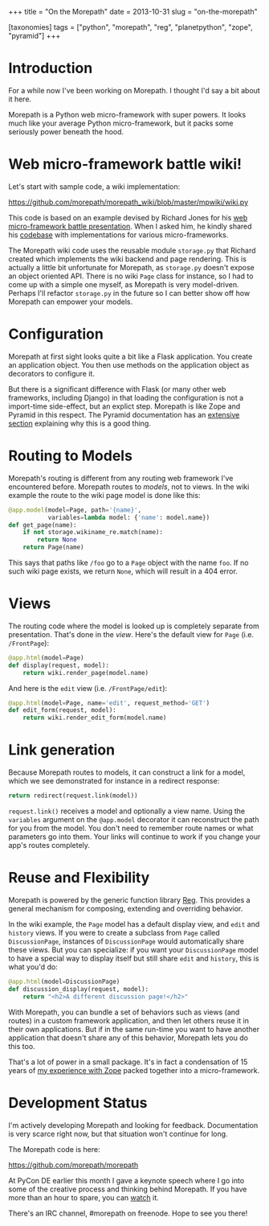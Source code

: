+++
title = "On the Morepath"
date = 2013-10-31
slug = "on-the-morepath"

[taxonomies]
tags = ["python", "morepath", "reg", "planetpython", "zope", "pyramid"]
+++

# Introduction

For a while now I've been working on Morepath. I thought I'd say a bit
about it here.

Morepath is a Python web micro-framework with super powers. It looks
much like your average Python micro-framework, but it packs some
seriously power beneath the hood.

# Web micro-framework battle wiki!

Let's start with sample code, a wiki implementation:

<https://github.com/morepath/morepath_wiki/blob/master/mpwiki/wiki.py>

This code is based on an example devised by Richard Jones for his [web
micro-framework battle
presentation](http://www.slideshare.net/r1chardj0n3s/web-microframework-battle).
When I asked him, he kindly shared his
[codebase](https://bitbucket.org/r1chardj0n3s/web-micro-battle) with
implementations for various micro-frameworks.

The Morepath wiki code uses the reusable module `storage.py` that
Richard created which implements the wiki backend and page rendering.
This is actually a little bit unfortunate for Morepath, as `storage.py`
doesn't expose an object oriented API. There is no wiki `Page` class for
instance, so I had to come up with a simple one myself, as Morepath is
very model-driven. Perhaps I'll refactor `storage.py` in the future so I
can better show off how Morepath can empower your models.

# Configuration

Morepath at first sight looks quite a bit like a Flask application. You
create an application object. You then use methods on the application
object as decorators to configure it.

But there is a significant difference with Flask (or many other web
frameworks, including Django) in that loading the configuration is not a
import-time side-effect, but an explict step. Morepath is like Zope and
Pyramid in this respect. The Pyramid documentation has an [extensive
section](http://docs.pylonsproject.org/projects/pyramid/en/1.3-branch/designdefense.html#application-programmers-don-t-control-the-module-scope-codepath-import-time-side-effects-are-evil)
explaining why this is a good thing.

# Routing to Models

Morepath's routing is different from any routing web framework I've
encountered before. Morepath routes to _models_, not to views. In the
wiki example the route to the wiki page model is done like this:

```python
@app.model(model=Page, path='{name}',
           variables=lambda model: {'name': model.name})
def get_page(name):
    if not storage.wikiname_re.match(name):
        return None
    return Page(name)
```

This says that paths like `/foo` go to a `Page` object with the name
`foo`. If no such wiki page exists, we return `None`, which will result
in a 404 error.

# Views

The routing code where the model is looked up is completely separate
from presentation. That's done in the _view_. Here's the default view
for `Page` (i.e. `/FrontPage`):

```python
@app.html(model=Page)
def display(request, model):
    return wiki.render_page(model.name)
```

And here is the `edit` view (i.e. `/FrontPage/edit`):

```python
@app.html(model=Page, name='edit', request_method='GET')
def edit_form(request, model):
    return wiki.render_edit_form(model.name)
```

# Link generation

Because Morepath routes to models, it can construct a link for a model,
which we see demonstrated for instance in a redirect response:

```python
return redirect(request.link(model))
```

`request.link()` receives a model and optionally a view name. Using the
`variables` argument on the `@app.model` decorator it can reconstruct
the path for you from the model. You don't need to remember route names
or what parameters go into them. Your links will continue to work if you
change your app's routes completely.

# Reuse and Flexibility

Morepath is powered by the generic function library
[Reg](/posts/reg-now-with-more-generic).
This provides a general mechanism for composing, extending and
overriding behavior.

In the wiki example, the `Page` model has a default display view, and
`edit` and `history` views. If you were to create a subclass from `Page`
called `DiscussionPage`, instances of `DiscussionPage` would
automatically share these views. But you can specialize: if you want
your `DiscussionPage` model to have a special way to display itself but
still share `edit` and `history`, this is what you'd do:

```python
@app.html(model=DiscussionPage)
def discussion_display(request, model):
    return "<h2>A different discussion page!</h2>"
```

With Morepath, you can bundle a set of behaviors such as views (and
routes) in a custom framework application, and then let others reuse it
in their own applications. But if in the same run-time you want to have
another application that doesn't share any of this behavior, Morepath
lets you do this too.

That's a lot of power in a small package. It's in fact a condensation of
15 years of [my experience with
Zope](/posts/my-exit-from-zope) packed
together into a micro-framework.

# Development Status

I'm actively developing Morepath and looking for feedback. Documentation
is very scarce right now, but that situation won't continue for long.

The Morepath code is here:

<https://github.com/morepath/morepath>

At PyCon DE earlier this month I gave a keynote speech where I go into
some of the creative process and thinking behind Morepath. If you have
more than an hour to spare, you can
[watch](http://pyvideo.org/video/2416/spinning-a-web-framework) it.

There's an IRC channel, \#morepath on freenode. Hope to see you there!
